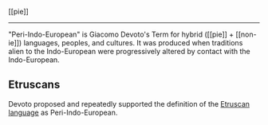 [[pie]]

---

"Peri-Indo-European" is Giacomo Devoto's Term for hybrid ([[pie]] + [[non-ie]]) languages, peoples, and cultures. 
It was produced when traditions alien to the Indo-European were progressively altered by contact with the Indo-European. 

## Etruscans
Devoto proposed and repeatedly supported the definition of the [Etruscan language](https://en.wikipedia.org/wiki/Etruscan-language "Etruscan language") as Peri-Indo-European.
